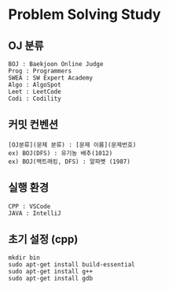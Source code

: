 # Problem Solving Study

## OJ 분류
```
BOJ : Baekjoon Online Judge
Prog : Programmers
SWEA : SW Expert Academy
Algo : AlgoSpot
Leet : LeetCode
Codi : Codility
```

## 커밋 컨벤션
```
[OJ분류](문제 분류) : [문제 이름](문제번호)
ex) BOJ(DFS) : 유기농 배추(1012)
ex) BOJ(백트래킹, DFS) : 알파벳 (1987)
```

## 실행 환경
```
CPP : VSCode
JAVA : IntelliJ
```

## 초기 설정 (cpp)
```
mkdir bin
sudo apt-get install build-essential
sudo apt-get install g++
sudo apt-get install gdb
```